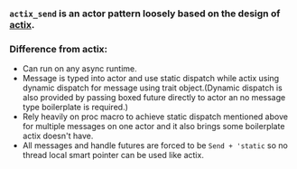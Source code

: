 ### `actix_send` is an actor pattern loosely based on the design of [actix](https://crates.io/crates/actix).

### Difference from actix:
- Can run on any async runtime.
- Message is typed into actor and use static dispatch while actix using dynamic dispatch for message using trait object.(Dynamic dispatch is also provided by passing boxed future directly to actor an no message type boilerplate is required.)
- Rely heavily on proc macro to achieve static dispatch mentioned above for multiple messages on one actor and it also brings some boilerplate actix doesn't have.
- All messages and handle futures are forced to be `Send + 'static` so no thread local smart pointer can be used like actix.
